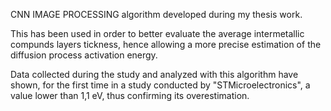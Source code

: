CNN IMAGE PROCESSING algorithm developed during my thesis work.

This has been used in order to better evaluate the average intermetallic compunds layers tickness, hence
allowing a more precise estimation of the diffusion process activation energy.

Data collected during the study and analyzed with this algorithm have shown, for the first time in a study
conducted by "STMicroelectronics", a value lower than 1,1 eV, thus confirming its overestimation.